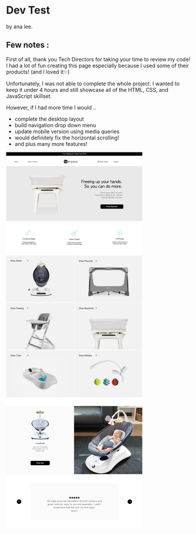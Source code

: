 # Dev Test
by ana lee. 

## Few notes : 
First of all, thank you Tech Directors for taking your time to review my code! 
I had a lot of fun creating this page especially because I used some of their products! (and I loved it✨)

Unfortunately, I was not able to complete the whole project. 
I wanted to keep it under 4 hours and still showcase all of the HTML, CSS, and JavaScript skillset. 

However, if I had more time I would .. 

- complete the desktop layout
- build navigation drop down menu 
- update mobile version using media queries 
- would definitely fix the horizontal scrolling! 
- and plus many more features! 

![screen shot of the web](images/4moms-screenshot.png)
